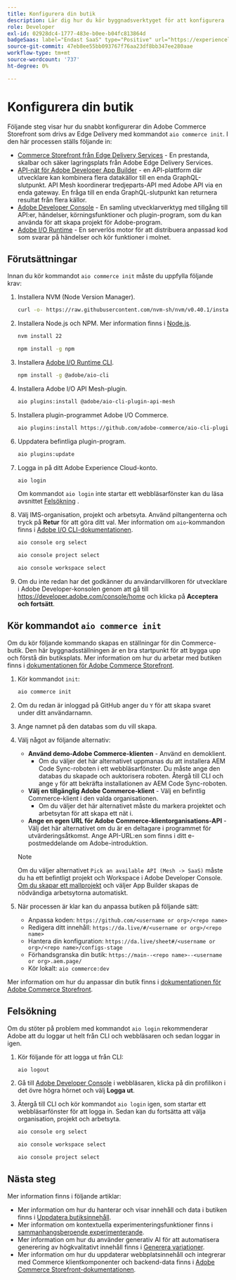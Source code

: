 ```yaml
---
title: Konfigurera din butik
description: Lär dig hur du kör byggnadsverktyget för att konfigurera  [!DNL Adobe Commerce as a Cloud Service] butiken.
role: Developer
exl-id: 02928dc4-1777-483e-b0ee-b04fc813864d
badgeSaas: label="Endast SaaS" type="Positive" url="https://experienceleague.adobe.com/sv/docs/commerce/user-guides/product-solutions" tooltip="Gäller endast Adobe Commerce as a Cloud Service- och Adobe Commerce Optimizer-projekt (SaaS-infrastruktur som hanteras av Adobe)."
source-git-commit: 47eb8ee55bb093767f76aa23df8bb347ee280aae
workflow-type: tm+mt
source-wordcount: '737'
ht-degree: 0%

---
```


# Konfigurera din butik

Följande steg visar hur du snabbt konfigurerar din Adobe Commerce Storefront som drivs av Edge Delivery med kommandot `aio commerce init`. I den här processen ställs följande in:

* [Commerce Storefront från Edge Delivery Services](https://experienceleague.adobe.com/developer/commerce/storefront/get-started/?lang=sv-SE) - En prestanda, skalbar och säker lagringsplats från Adobe Edge Delivery Services.
* [API-nät för Adobe Developer App Builder](https://developer.adobe.com/graphql-mesh-gateway/mesh/) - en API-plattform där utvecklare kan kombinera flera datakällor till en enda GraphQL-slutpunkt. API Mesh koordinerar tredjeparts-API med Adobe API via en enda gateway. En fråga till en enda GraphQL-slutpunkt kan returnera resultat från flera källor.
* [Adobe Developer Console](https://developer.adobe.com/developer-console/docs/guides/) - En samling utvecklarverktyg med tillgång till API:er, händelser, körningsfunktioner och plugin-program, som du kan använda för att skapa projekt för Adobe-program.
* [Adobe I/O Runtime](https://developer.adobe.com/runtime/docs/) - En serverlös motor för att distribuera anpassad kod som svarar på händelser och kör funktioner i molnet.

## Förutsättningar

Innan du kör kommandot `aio commerce init` måste du uppfylla följande krav:

1. Installera NVM (Node Version Manager).

   ```bash
   curl -o- https://raw.githubusercontent.com/nvm-sh/nvm/v0.40.1/install.sh | bash
   ```

1. Installera Node.js och NPM. Mer information finns i [Node.js](https://nodejs.org/en/).

   ```bash
   nvm install 22
   ```

   ```bash
   npm install -g npm
   ```

1. Installera [Adobe I/O Runtime CLI](https://developer.adobe.com/runtime/docs/guides/tools/cli_install/).

   ```bash
   npm install -g @adobe/aio-cli
   ```

1. Installera Adobe I/O API Mesh-plugin.

   ```bash
   aio plugins:install @adobe/aio-cli-plugin-api-mesh
   ```

1. Installera plugin-programmet Adobe I/O Commerce.

   ```bash
   aio plugins:install https://github.com/adobe-commerce/aio-cli-plugin-commerce
   ```

1. Uppdatera befintliga plugin-program.

   ```bash
   aio plugins:update
   ```

1. Logga in på ditt Adobe Experience Cloud-konto.

   ```bash
   aio login
   ```

   Om kommandot `aio login` inte startar ett webbläsarfönster kan du läsa avsnittet [Felsökning](#troubleshooting) .

1. Välj IMS-organisation, projekt och arbetsyta. Använd piltangenterna och tryck på **Retur** för att göra ditt val. Mer information om `aio`-kommandon finns i [Adobe I/O CLI-dokumentationen](https://github.com/adobe/aio-cli-plugin-console?tab=readme-ov-file#commands).

   ```bash
   aio console org select
   ```

   ```bash
   aio console project select
   ```

   ```bash
   aio console workspace select
   ```

1. Om du inte redan har det godkänner du användarvillkoren för utvecklare i Adobe Developer-konsolen genom att gå till https://developer.adobe.com/console/home och klicka på **Acceptera och fortsätt**.

## Kör kommandot `aio commerce init`

Om du kör följande kommando skapas en ställningar för din Commerce-butik. Den här byggnadsställningen är en bra startpunkt för att bygga upp och förstå din butiksplats. Mer information om hur du arbetar med butiken finns i [dokumentationen för Adobe Commerce Storefront](https://experienceleague.adobe.com/developer/commerce/storefront/?lang=sv-SE).


1. Kör kommandot `init`:

   ```bash
   aio commerce init
   ```

1. Om du redan är inloggad på GitHub anger du `Y` för att skapa svaret under ditt användarnamn.

1. Ange namnet på den databas som du vill skapa.

1. Välj något av följande alternativ:

   * **Använd demo-Adobe Commerce-klienten** - Använd en demoklient.
      * Om du väljer det här alternativet uppmanas du att installera AEM Code Sync-roboten i ett webbläsarfönster. Du måste ange den databas du skapade och auktorisera roboten. Återgå till CLI och ange `y` för att bekräfta installationen av AEM Code Sync-roboten.
   * **Välj en tillgänglig Adobe Commerce-klient** - Välj en befintlig Commerce-klient i den valda organisationen.
      * Om du väljer det här alternativet måste du markera projektet och arbetsytan för att skapa ett nät i.
   * **Ange en egen URL för Adobe Commerce-klientorganisations-API** - Välj det här alternativet om du är en deltagare i programmet för utvärderingsåtkomst. Ange API-URL:en som finns i ditt e-postmeddelande om Adobe-introduktion.

   >[!NOTE]
   >
   >Om du väljer alternativet `Pick an available API (Mesh -> SaaS)` måste du ha ett befintligt projekt och Workspace i Adobe Developer Console. [Om du skapar ett mallprojekt](https://developer.adobe.com/developer-console/docs/guides/projects/projects-template/) och väljer App Builder skapas de nödvändiga arbetsytorna automatiskt.

1. När processen är klar kan du anpassa butiken på följande sätt:

   * Anpassa koden: `https://github.com/<username or org>/<repo name>`
   * Redigera ditt innehåll: `https://da.live/#/<username or org>/<repo name>`
   * Hantera din konfiguration: `https://da.live/sheet#/<username or org>/<repo name>/configs-stage`
   * Förhandsgranska din butik: `https://main--<repo name>--<username or org>.aem.page/`
   * Kör lokalt: `aio commerce:dev`

Mer information om hur du anpassar din butik finns i [dokumentationen för Adobe Commerce Storefront](https://experienceleague.adobe.com/developer/commerce/storefront/?lang=sv-SE).

## Felsökning

Om du stöter på problem med kommandot `aio login` rekommenderar Adobe att du loggar ut helt från CLI och webbläsaren och sedan loggar in igen.

1. Kör följande för att logga ut från CLI:

   ```bash
   aio logout
   ```

1. Gå till [Adobe Developer Console](https://developer.adobe.com/console) i webbläsaren, klicka på din profilikon i det övre högra hörnet och välj **Logga ut**.

1. Återgå till CLI och kör kommandot `aio login` igen, som startar ett webbläsarfönster för att logga in. Sedan kan du fortsätta att välja organisation, projekt och arbetsyta.

   ```bash
   aio console org select
   ```

   ```bash
   aio console workspace select
   ```

   ```bash
   aio console project select
   ```

## Nästa steg

Mer information finns i följande artiklar:

* Mer information om hur du hanterar och visar innehåll och data i butiken finns i [Uppdatera butiksinnehåll](./use-cases.md#update-storefront-content).
* Mer information om kontextuella experimenteringsfunktioner finns i [sammanhangsberoende experimenterande](./use-cases.md#contextual-experimentation).
* Mer information om hur du använder generativ AI för att automatisera generering av högkvalitativt innehåll finns i [Generera variationer](./use-cases.md#generate-variations).
* Mer information om hur du uppdaterar webbplatsinnehåll och integrerar med Commerce klientkomponenter och backend-data finns i [Adobe Commerce Storefront-dokumentationen](https://experienceleague.adobe.com/developer/commerce/storefront/?lang=sv-SE).
